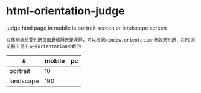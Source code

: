 # html-orientation-judge
judge html page in mobile is portrait screen or landscape screen

`在移动端想要判断页面是横屏还是竖屏，可以根据window.orientation参数来判断，在PC浏览器下是不支持orientation参数的`

| #       | mobile|    pc    |
|---------|-------|----------------|
| portrait| '0 || 180'   |  undefined     |
|landscape| '90 || -90'  |  undefined     |

